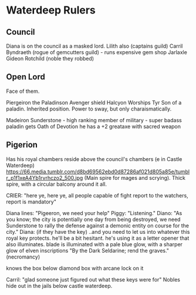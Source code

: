 # Waterdeep Rulers

## Council
Diana is on the council as a masked lord.
Lilith also (captains guild)
Carril Byndraeth (rogue of gemcutters guild) - runs expensive gem shop
Jarlaxle
Gideon Rotchild (noble they robbed)

## Open Lord
Face of them.

Piergeiron the Paladinson
Avenger shield Halcyon
Worships Tyr
Son of a paladin. Inherited position.
Power to sway, but only charaismatically.

Madeiron Sunderstone - high ranking member of military - super badass paladin
gets Oath of Devotion
he has a +2 greataxe with sacred weapon

## Pigerion
Has his royal chambers reside above the council's chambers (e in Castle Waterdeep)
https://66.media.tumblr.com/d8bd69562ebd0d87286af021d805a85e/tumblr_p1f1xeA4Yb1rvrhczo2_500.jpg
(Main spire for mages and scrying).
Thick spire, with a circular balcony around it all.

CRIER: "here ye, here ye, all people capable of fight report to the watchers, report is mandatory"

Diana lines: "Pigeeron, we need your help"
Piggy: "Listening."
Diano: "As you know; the city is potentially one day from being destroyed, we need Sunderstone to rally the defense against a demonic entity on course for the city."
Diana: (if they have the key) ..and you need to let us into whatever this royal key protects.
he'll be a bit hesitant. he's using it as a letter opener that also illuminates.
blade is illuminated with a pale blue glow, with a sharper glow of elven inscriptions "By the Dark Seldarine; rend the graves." (necromancy)

knows the box below
diamond box with arcane lock on it

Carril: "glad someone just figured out what these keys were for"
Nobles hide out in the jails below castle waterdeep.
